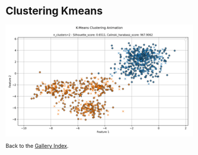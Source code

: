 # Clustering Kmeans

<!-- This page is automatically generated. Do not edit manually. -->

![Clustering Kmeans Animation](../../plots/gallery/sklearn_clustering_kmeans.gif)

Back to the [Gallery Index](../gallery.md).
